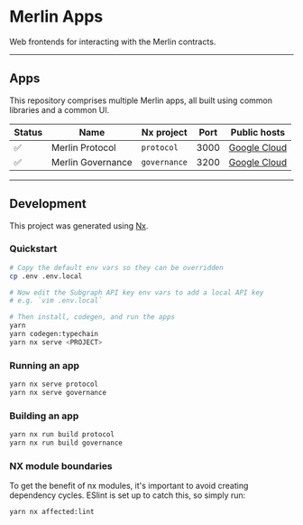# Merlin Apps

Web frontends for interacting with the Merlin contracts.

---

## Apps

This repository comprises multiple Merlin apps, all built using common libraries and a common UI.

| Status | Name               | Nx project   | Port | Public hosts                                                                                                                                                                       |
| ------ | ------------------ | ------------ | ---- | ---------------------------------------------------------------------------------------------------------------------------------------------------------------------------------- |
| ✅     | Merlin Protocol   | `protocol`   | 3000 | [Google Cloud](https://incubus.network)              |
| ✅     | Merlin Governance | `governance` | 3200 | [Google Cloud](https://staking.incubus.network/#/stake) |


---

## Development

This project was generated using [Nx](https://nx.dev).

### Quickstart

```bash
# Copy the default env vars so they can be overridden
cp .env .env.local

# Now edit the Subgraph API key env vars to add a local API key
# e.g. `vim .env.local`

# Then install, codegen, and run the apps
yarn
yarn codegen:typechain
yarn nx serve <PROJECT>
```

### Running an app

```bash
yarn nx serve protocol
yarn nx serve governance
```

### Building an app

```bash
yarn nx run build protocol
yarn nx run build governance
```

### NX module boundaries

To get the benefit of nx modules, it's important to avoid creating dependency cycles. ESlint is set up to catch this, so simply run:

```bash
yarn nx affected:lint
```
